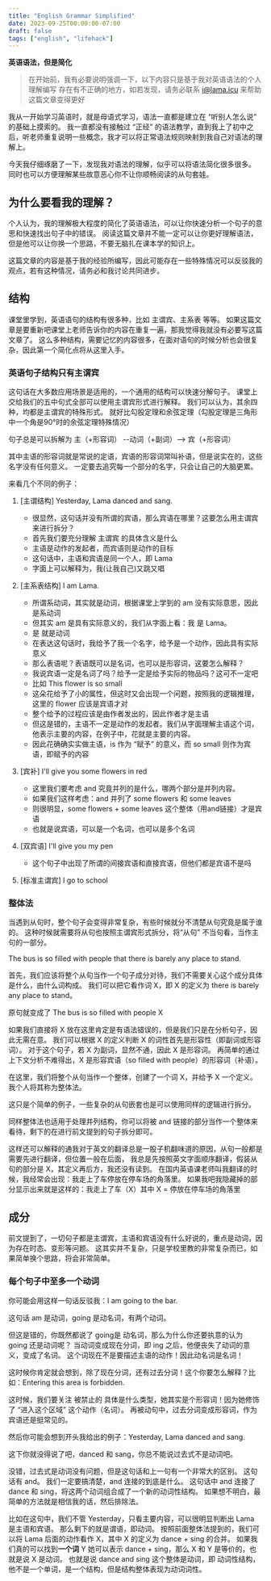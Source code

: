 ```yaml
---
title: "English Grammar Simplified"
date: 2023-09-25T00:00:00-07:00
draft: false
tags: ["english", "lifehack"]
---
```


**英语语法，但是简化**

> 在开始前，我有必要说明强调一下，以下内容只是基于我对英语语法的个人理解编写
> 存在有不正确的地方，如若发现，请务必联系 i@lama.icu 来帮助这篇文章变得更好

我从一开始学习英语时，就是母语式学习，语法一直都是建立在 “听别人怎么说” 的基础上摸索的。
我一直都没有接触过 “正经” 的语法教学，直到我上了初中之后，听老师重复说明一些概念，我才可以将正常语法规则映射到我自己对语法的理解上。

今天我仔细琢磨了一下，发现我对语法的理解，似乎可以将语法简化很多很多。
同时也可以方便理解某些故意恶心你不让你顺畅阅读的从句套娃。

## 为什么要看我的理解？

个人认为，我的理解极大程度的简化了英语语法，可以让你快速分析一个句子的意思和快速找出句子中的错误。
阅读这篇文章并不能一定可以让你更好理解语法，但是他可以让你换一个思路，不要无脑扎在课本学的知识上。

这篇文章的内容是基于我的经验所编写，因此可能存在一些特殊情况可以反驳我的观点，若有这种情况，请务必和我讨论共同进步。


## 结构

课堂里学到，英语语句的结构有很多种，比如 主谓宾、主系表 等等。
如果这篇文章是要重新吧课堂上老师告诉你的内容在重复一遍，那我觉得我就没有必要写这篇文章了。
这么多种结构，需要记忆的内容很多，在面对语句的时候分析也会很复杂，因此第一个简化点将从这里入手。

### 英语句子结构只有主谓宾

这句话在大多数应用场景是适用的，一个通用的结构可以快速分解句子。
课堂上交给我们的五中句式全部可以使用主谓宾形式进行解释。
我们可以认为，其余四种，均都是主谓宾的特殊形式。
就好比勾股定理和余弦定理（勾股定理是三角形中一个角是90°时的余弦定理特殊情况）

句子总是可以拆解为 主（+形容词） --动词（+副词）--> 宾（+形容词）

其中主语的形容词就是常说的定语，宾语的形容词常叫补语，但是说实在的，这些名字没有任何意义。
一定要去追究每一个部分的名字，只会让自己的大脑更累。

来看几个不同的例子：

1. [主谓结构] Yesterday, Lama danced and sang.
    - 很显然，这句话并没有所谓的宾语，那么宾语在哪里？这要怎么用主谓宾来进行拆分？
    - 首先我们要充分理解 主谓宾 的具体含义是什么
    - 主语是动作的发起者，而宾语则是动作的目标
    - 这句话中，主语和宾语是同一个人，即 Lama
    - 字面上可以解释为，我(让我自己)又跳又唱

2. [主系表结构] I am Lama.
    - 所谓系动词，其实就是动词，根据课堂上学到的 am 没有实际意思，因此是系动词
    - 但其实 am 是具有实际意义的，我们从字面上看：我 是 Lama。
    - 是 就是动词
    - 在表达这句话时，我给予了我一个名字，给予是一个动作，因此具有实际意义
    - 那么表语呢？表语既可以是名词，也可以是形容词，这要怎么解释？
    - 我说宾语一定是名词了吗？给予一定是给予实际的物品吗？这可不一定吧
    - 比如 This flower is so small
    - 这朵花给予了小的属性，但这时又会出现一个问题，按照我的逻辑推理，这里的 flower 应该是宾语才对
    - 整个给予的过程应该是由作者发出的，因此作者才是主语
    - 但这是错的，主语不一定是动作的发起者。我们从字面理解主语这个词，他表示主要的内容，在例子中，花就是主要的内容。
    - 因此花确确实实做主语，is 作为 “赋予” 的意义，而 so small 则作为宾语，即赋予的内容

3. [宾补] I'll give you some flowers in red
    - 这里我们要考虑 and 究竟并列的是什么，哪两个部分是并列内容。
    - 如果我们这样考虑：and 并列了 some flowers 和 some leaves
    - 则很明显，some flowers + some leaves 这个整体（用and链接）才是宾语
    - 也就是说宾语，可以是一个名词，也可以是多个名词

4. [双宾语] I'll give you my pen
    - 这个句子中出现了所谓的间接宾语和直接宾语，但他们都是宾语不是吗

5. [标准主谓宾] I go to school 


### 整体法

当遇到从句时，整个句子会变得非常复杂，有些时候就分不清楚从句究竟是属于谁的。
这种时候就需要将从句也按照主谓宾形式拆分，将“从句” 不当句看，当作主句的一部分。

The bus is so filled with people that there is barely any place to stand.

首先，我们应该将整个从句当作一个句子成分对待，我们不需要关心这个成分具体是什么，由什么词构成。
我们可以把它看作词 X，即 X 的定义为 there is barely any place to stand。

原句就变成了 The bus is so filled with people X

如果我们直接将 X 放在这里肯定是有语法错误的，但是我们只是在分析句子，因此无需在意。
我们可以根据 X 的定义判断 X 的词性首先是形容性（即副词或形容词）。
对于这个句子，若 X 为副词，显然不通，因此 X 是形容词。
再简单的通过上下文分析不难得出，X 是形容宾语（so filled with people）的形容词（补语）。

在这里，我们将整个从句当作一个整体，创建了一个词 X，并给予 X 一个定义。我个人将其称为整体法。

这只是个简单的例子，一些复杂的从句嵌套也是可以使用同样的逻辑进行拆分。

同样整体法也适用于处理并列结构，你可以将被 and 链接的部分当作一个整体来看待，剩下的在进行前文提到的句子拆分即可。

这样还可以解释的通我对于英文的翻译总是一股子机翻味道的原因，从句一般都是需要先进行翻译，但位置一般在后面，
我总是先按照英文字面顺序翻译，假装从句的部分是 X，其定义再后方，我还没有读到。
在国内英语课老师叫我翻译的时候，我经常会出现：我走上了车停放在停车场的角落里。
如果我吧我隐藏掉的部分显示出来就是这样的：我走上了车（X）其中 X = 停放在停车场的角落里

## 成分

前文提到了，一切句子都是主谓宾，主语和宾语没有什么好说的，重点是动词，因为存在时态、变形等问题。
这其实并不复杂，只是学校里教的非常复杂而已，如果简单换个思路，将会非常简单。

### 每个句子中至多一个动词

你可能会用这样一句话反驳我：I am going to the bar.

这句话 am 是动词，going 是动名词，有两个动词。

但这是错的，你既然都说了 going是 动名词，那么为什么你还要执意的认为 going 还是动词呢？
当动词变成现在分词，即 ing 之后，他便丧失了动词的意义，变成了名词。
这个词现在不是要描述主语的动作！因此动名词是名词！


这时候你肯定就会想到，除了现在分词，还有过去分词！这个你要怎么解释？比如：Entering this area is forbidden.

这时候，我们要关注 被禁止的 具体是什么类型，她其实是个形容词！因为她修饰了 “进入这个区域” 这个动作（名词）。
再被动句中，过去分词变成形容词，作为宾语还是挺常见的。


然后你可能会想到开头我给出的例子：Yesterday, Lama danced and sang.

这下你就没得说了吧，danced 和 sang，你总不能说过去式不是动词吧。

没错，过去式是动词没有问题，但是这句话和上一句有一个非常大的区别。
这句话有 and。
我们一定要搞清楚，and 连接的到底是什么。
这句话中 and 连接了 dance 和 sing，将这两个动词组合成了一个新的动词性结构。
如果想不明白，最简单的方法就是相信我的话，然后排除法。

比如在这句中，我们不管 Yesterday，只看主要内容，可以很明显判断出 Lama 是主语和宾语。
那么剩下的就是谓语，即动词。
按照前面整体法提到的，我们可以将 Lama 后面的动作看作 X，其中 X 的定义为 dance + sing 的合并。
如果我们真的可以找到**一个词** Y 她可以表示 dance + sing，那么 X 和 Y 是等价的，也就是说 X 是动词。
也就是说 dance and sing 这个整体是动词，即 动词性结构，他不是一个单词，是一个结构，但是结构整体表现为动词词性。

